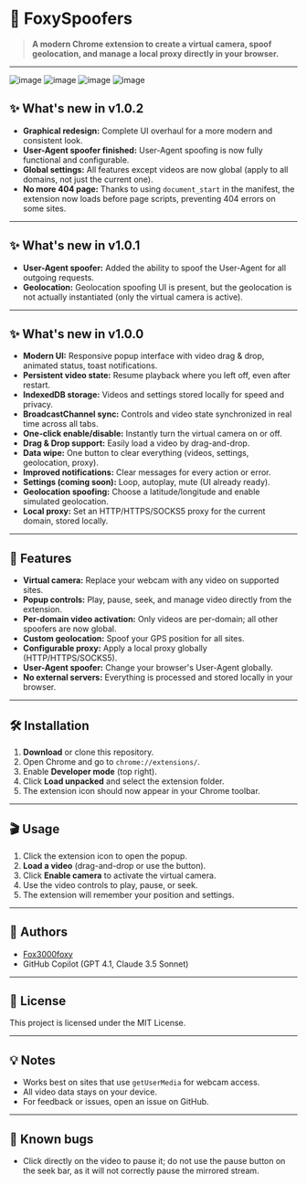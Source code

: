 # 🦊 FoxySpoofers

> **A modern Chrome extension to create a virtual camera, spoof geolocation, and manage a local proxy directly in your browser.**

---

![image](https://github.com/user-attachments/assets/a3881a33-785d-4062-9e31-90b15974f96c)
![image](https://github.com/user-attachments/assets/896feafb-323e-4e6f-9807-b8f1327a099b)
![image](https://github.com/user-attachments/assets/6813f493-00bd-444d-b6db-5990addd730b)
![image](https://github.com/user-attachments/assets/e502f809-dc2f-4973-af81-de81aba5545c)

## ✨ What's new in v1.0.2

- **Graphical redesign:** Complete UI overhaul for a more modern and consistent look.
- **User-Agent spoofer finished:** User-Agent spoofing is now fully functional and configurable.
- **Global settings:** All features except videos are now global (apply to all domains, not just the current one).
- **No more 404 page:** Thanks to using `document_start` in the manifest, the extension now loads before page scripts, preventing 404 errors on some sites.

---

## ✨ What's new in v1.0.1

- **User-Agent spoofer:** Added the ability to spoof the User-Agent for all outgoing requests.
- **Geolocation:** Geolocation spoofing UI is present, but the geolocation is not actually instantiated (only the virtual camera is active).

---

## ✨ What's new in v1.0.0

- **Modern UI:** Responsive popup interface with video drag & drop, animated status, toast notifications.
- **Persistent video state:** Resume playback where you left off, even after restart.
- **IndexedDB storage:** Videos and settings stored locally for speed and privacy.
- **BroadcastChannel sync:** Controls and video state synchronized in real time across all tabs.
- **One-click enable/disable:** Instantly turn the virtual camera on or off.
- **Drag & Drop support:** Easily load a video by drag-and-drop.
- **Data wipe:** One button to clear everything (videos, settings, geolocation, proxy).
- **Improved notifications:** Clear messages for every action or error.
- **Settings (coming soon):** Loop, autoplay, mute (UI already ready).
- **Geolocation spoofing:** Choose a latitude/longitude and enable simulated geolocation.
- **Local proxy:** Set an HTTP/HTTPS/SOCKS5 proxy for the current domain, stored locally.

---

## 🚀 Features

- **Virtual camera:** Replace your webcam with any video on supported sites.
- **Popup controls:** Play, pause, seek, and manage video directly from the extension.
- **Per-domain video activation:** Only videos are per-domain; all other spoofers are now global.
- **Custom geolocation:** Spoof your GPS position for all sites.
- **Configurable proxy:** Apply a local proxy globally (HTTP/HTTPS/SOCKS5).
- **User-Agent spoofer:** Change your browser's User-Agent globally.
- **No external servers:** Everything is processed and stored locally in your browser.

---

## 🛠️ Installation

1. **Download** or clone this repository.
2. Open Chrome and go to `chrome://extensions/`.
3. Enable **Developer mode** (top right).
4. Click **Load unpacked** and select the extension folder.
5. The extension icon should now appear in your Chrome toolbar.

---

## 🎬 Usage

1. Click the extension icon to open the popup.
2. **Load a video** (drag-and-drop or use the button).
3. Click **Enable camera** to activate the virtual camera.
4. Use the video controls to play, pause, or seek.
5. The extension will remember your position and settings.

---

## 👤 Authors

- [Fox3000foxy](https://github.com/fox3000foxy)
- GitHub Copilot (GPT 4.1, Claude 3.5 Sonnet)

---

## 📄 License

This project is licensed under the MIT License.

---

## 💡 Notes

- Works best on sites that use `getUserMedia` for webcam access.
- All video data stays on your device.
- For feedback or issues, open an issue on GitHub.

---

## 🦋 Known bugs

- Click directly on the video to pause it; do not use the pause button on the seek bar, as it will not correctly pause the mirrored stream.
